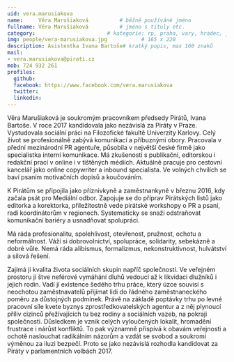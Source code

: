 ```yaml
---
uid: vera.marusiakova
name:     Věra Marušiaková      	# běžně používáné jméno
fullname: Věra Marušiaková  		# jméno s tituly etc.
category:                 		# kategorie: rp, praha, vary, hradec, jmk, senat
img: people/vera-marusiakova.jpg           # 165 x 220
description: Asistentka Ivana Bartoše# kratký popis, max 160 znaků
mail:
- vera.marusiakova@pirati.cz
mob: 724 932 261
profiles:
  github:
  facebook: https://www.facebook.com/vera.marusiakova
  twitter:
  linkedin:
---
```


Věra Marušiaková je soukromým pracovníkem předsedy Pirátů, Ivana Bartoše. V roce 2017 kandidovala jako nezávislá za Piráty v Praze. Vystudovala sociální práci na Filozofické fakultě Univerzity Karlovy. Celý život se profesionálně zabývá komunikací a příbuznými obory. Pracovala v přední mezinárodní PR agentuře, působila v největší české firmě jako specialistka interní komunikace. Má zkušenosti s publikační, editorskou i redakční prací v online i v tištěných médiích. Aktuálně pracuje pro cestovní kancelář jako online copywriter a inbound specialista. Ve volných chvílích se baví psaním motivačních dopisů a koučováním.
 
K Pirátům se připojila jako příznivkyně a zaměstnankyně v březnu 2016, kdy začala psát pro Mediální odbor. Zapojuje se do příprav Pirátských listů jako editorka a korektorka, příležitostně vede pirátské workshopy o PR a psaní, radí koordinátorům v regionech. Systematicky se snaží odstraňovat komunikační bariéry a usnadňovat spolupráci.
 
Má ráda profesionalitu, spolehlivost, otevřenost, pružnost, ochotu a neformálnost. Váží si dobrovolnictví, spolupráce, solidarity, sebekázně a dobré vůle. Nemá ráda alibismus, formalizmus, nekonstruktivnost, hulvátství a silová řešení.
 
Zajímá ji kvalita života sociálních skupin napříč společností. Ve veřejném prostoru jí štve neférové vymáhání dluhů vedoucí až k likvidaci dlužníků i jejich rodin. Vadí jí existence šedého trhu práce, který úzce souvisí s neochotou zaměstnavatelů přijímat lidi do řádného zaměstnaneckého poměru za důstojných podmínek. Právě na základě poptávky trhu po levné pracovní síle kvete byznys zprostředkovatelských agentur a z něj plynoucí příliv cizinců přežívajících tu bez rodiny a sociálních vazeb, na pokraji společnosti. Důsledkem je vznik celých vyloučených lokalit, hromadění frustrace i nárůst konfliktů. To pak významně přispívá k obavám veřejnosti a ochotě naslouchat radikálním názorům a vzdát se svobod a soukromí výměnou za iluzi bezpečí. Proto se jako nezávislá rozhodla kandidovat za Piráty v parlamentních volbách 2017.
